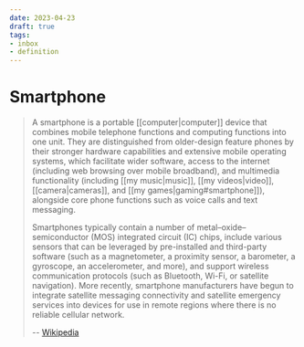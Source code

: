 ```yaml
---
date: 2023-04-23
draft: true
tags:
- inbox
- definition
---
```


# Smartphone

> A smartphone is a portable [[computer|computer]] device that
> combines mobile telephone functions and computing functions into one unit.
> They are distinguished from older-design feature phones by their stronger
> hardware capabilities and extensive mobile operating systems, which facilitate
> wider software, access to the internet (including web browsing over mobile
> broadband), and multimedia functionality (including
> [[my music|music]], [[my videos|video]],
> [[camera|cameras]], and [[my games|gaming#smartphone]]),
> alongside core phone functions such as voice calls and text messaging.
>
> Smartphones typically contain a number of metal–oxide–semiconductor (MOS)
> integrated circuit (IC) chips, include various sensors that can be leveraged
> by pre-installed and third-party software (such as a magnetometer, a proximity
> sensor, a barometer, a gyroscope, an accelerometer, and more), and support
> wireless communication protocols (such as Bluetooth, Wi-Fi, or satellite
> navigation). More recently, smartphone manufacturers have begun to integrate
> satellite messaging connectivity and satellite emergency services into devices
> for use in remote regions where there is no reliable cellular network.
>
> -- [Wikipedia](https://en.wikipedia.org/wiki/Smartphone)